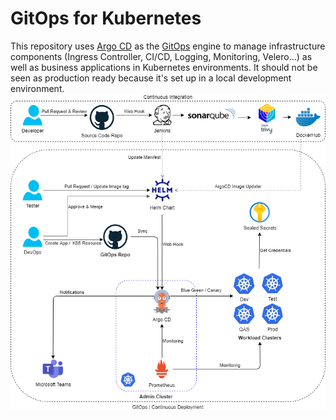 # GitOps for Kubernetes

This repository uses [Argo CD](https://argoproj.github.io/argo-cd/) as the [GitOps](https://www.weave.works/technologies/gitops/) engine to manage infrastructure components (Ingress Controller, CI/CD, Logging, Monitoring, Velero...) as well as business applications in Kubernetes environments.
It should not be seen as production ready because it's set up in a local development environment.
![GitOps Image](docs/assets/cicd.png)
